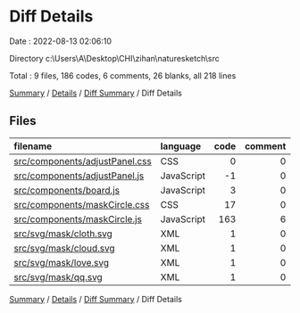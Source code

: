 # Diff Details

Date : 2022-08-13 02:06:10

Directory c:\\Users\\A\\Desktop\\CHI\\zihan\\naturesketch\\src

Total : 9 files,  186 codes, 6 comments, 26 blanks, all 218 lines

[Summary](results.md) / [Details](details.md) / [Diff Summary](diff.md) / Diff Details

## Files
| filename | language | code | comment | blank | total |
| :--- | :--- | ---: | ---: | ---: | ---: |
| [src/components/adjustPanel.css](/src/components/adjustPanel.css) | CSS | 0 | 0 | -1 | -1 |
| [src/components/adjustPanel.js](/src/components/adjustPanel.js) | JavaScript | -1 | 0 | 0 | -1 |
| [src/components/board.js](/src/components/board.js) | JavaScript | 3 | 0 | 1 | 4 |
| [src/components/maskCircle.css](/src/components/maskCircle.css) | CSS | 17 | 0 | 2 | 19 |
| [src/components/maskCircle.js](/src/components/maskCircle.js) | JavaScript | 163 | 6 | 24 | 193 |
| [src/svg/mask/cloth.svg](/src/svg/mask/cloth.svg) | XML | 1 | 0 | 0 | 1 |
| [src/svg/mask/cloud.svg](/src/svg/mask/cloud.svg) | XML | 1 | 0 | 0 | 1 |
| [src/svg/mask/love.svg](/src/svg/mask/love.svg) | XML | 1 | 0 | 0 | 1 |
| [src/svg/mask/qq.svg](/src/svg/mask/qq.svg) | XML | 1 | 0 | 0 | 1 |

[Summary](results.md) / [Details](details.md) / [Diff Summary](diff.md) / Diff Details